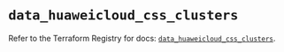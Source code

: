 # `data_huaweicloud_css_clusters`

Refer to the Terraform Registry for docs: [`data_huaweicloud_css_clusters`](https://registry.terraform.io/providers/huaweicloud/huaweicloud/1.71.1/docs/data-sources/css_clusters).
